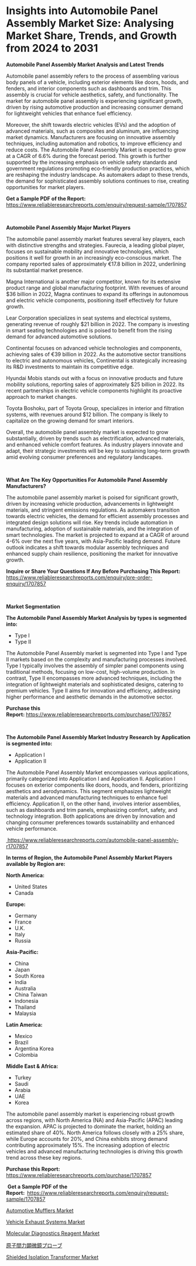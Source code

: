 <p><h1>Insights into Automobile Panel Assembly Market Size: Analysing Market Share, Trends, and Growth from 2024 to 2031</h1></p><p><strong>Automobile Panel Assembly Market Analysis and Latest Trends</strong></p>
<p><p>Automobile panel assembly refers to the process of assembling various body panels of a vehicle, including exterior elements like doors, hoods, and fenders, and interior components such as dashboards and trim. This assembly is crucial for vehicle aesthetics, safety, and functionality. The market for automobile panel assembly is experiencing significant growth, driven by rising automotive production and increasing consumer demand for lightweight vehicles that enhance fuel efficiency.</p><p>Moreover, the shift towards electric vehicles (EVs) and the adoption of advanced materials, such as composites and aluminum, are influencing market dynamics. Manufacturers are focusing on innovative assembly techniques, including automation and robotics, to improve efficiency and reduce costs. The Automobile Panel Assembly Market is expected to grow at a CAGR of 6.6% during the forecast period. This growth is further supported by the increasing emphasis on vehicle safety standards and government regulations promoting eco-friendly production practices, which are reshaping the industry landscape. As automakers adapt to these trends, the demand for sophisticated assembly solutions continues to rise, creating opportunities for market players.</p></p>
<p><strong>Get a Sample PDF of the Report:&nbsp;</strong> <a href="https://www.reliableresearchreports.com/enquiry/request-sample/1707857?utm_campaign=123&utm_medium=2&utm_source=Github&utm_content=ia&utm_term=18122024&utm_id=automobile-panel-assembly">https://www.reliableresearchreports.com/enquiry/request-sample/1707857</a></p>
<p>&nbsp;</p>
<p><strong>Automobile Panel Assembly Major Market Players</strong></p>
<p><p>The automobile panel assembly market features several key players, each with distinctive strengths and strategies. Faurecia, a leading global player, focuses on sustainable mobility and innovative technologies, which positions it well for growth in an increasingly eco-conscious market. The company reported sales of approximately €17.8 billion in 2022, underlining its substantial market presence.</p><p>Magna International is another major competitor, known for its extensive product range and global manufacturing footprint. With revenues of around $36 billion in 2022, Magna continues to expand its offerings in autonomous and electric vehicle components, positioning itself effectively for future growth.</p><p>Lear Corporation specializes in seat systems and electrical systems, generating revenue of roughly $21 billion in 2022. The company is investing in smart seating technologies and is poised to benefit from the rising demand for advanced automotive solutions.</p><p>Continental focuses on advanced vehicle technologies and components, achieving sales of €39 billion in 2022. As the automotive sector transitions to electric and autonomous vehicles, Continental is strategically increasing its R&D investments to maintain its competitive edge.</p><p>Hyundai Mobis stands out with a focus on innovative products and future mobility solutions, reporting sales of approximately $25 billion in 2022. Its recent partnerships in electric vehicle components highlight its proactive approach to market changes.</p><p>Toyota Boshoku, part of Toyota Group, specializes in interior and filtration systems, with revenues around $12 billion. The company is likely to capitalize on the growing demand for smart interiors.</p><p>Overall, the automobile panel assembly market is expected to grow substantially, driven by trends such as electrification, advanced materials, and enhanced vehicle comfort features. As industry players innovate and adapt, their strategic investments will be key to sustaining long-term growth amid evolving consumer preferences and regulatory landscapes.</p></p>
<p>&nbsp;</p>
<p><strong>What Are The Key Opportunities For Automobile Panel Assembly Manufacturers?</strong></p>
<p><p>The automobile panel assembly market is poised for significant growth, driven by increasing vehicle production, advancements in lightweight materials, and stringent emissions regulations. As automakers transition towards electric vehicles, the demand for efficient assembly processes and integrated design solutions will rise. Key trends include automation in manufacturing, adoption of sustainable materials, and the integration of smart technologies. The market is projected to expand at a CAGR of around 4-6% over the next five years, with Asia-Pacific leading demand. Future outlook indicates a shift towards modular assembly techniques and enhanced supply chain resilience, positioning the market for innovative growth.</p></p>
<p><strong>Inquire or Share Your Questions If Any Before Purchasing This Report:</strong> <a href="https://www.reliableresearchreports.com/enquiry/pre-order-enquiry/1707857?utm_campaign=123&utm_medium=2&utm_source=Github&utm_content=ia&utm_term=18122024&utm_id=automobile-panel-assembly">https://www.reliableresearchreports.com/enquiry/pre-order-enquiry/1707857</a></p>
<p>&nbsp;</p>
<p><strong>Market Segmentation</strong></p>
<p><strong>The Automobile Panel Assembly Market Analysis by types is segmented into:</strong></p>
<p><ul><li>Type I</li><li>Type II</li></ul></p>
<p><p>The Automobile Panel Assembly market is segmented into Type I and Type II markets based on the complexity and manufacturing processes involved. Type I typically involves the assembly of simpler panel components using traditional methods, focusing on low-cost, high-volume production. In contrast, Type II encompasses more advanced techniques, including the integration of lightweight materials and sophisticated designs, catering to premium vehicles. Type II aims for innovation and efficiency, addressing higher performance and aesthetic demands in the automotive sector.</p></p>
<p><strong>Purchase this Report:&nbsp;</strong><a href="https://www.reliableresearchreports.com/purchase/1707857?utm_campaign=123&utm_medium=2&utm_source=Github&utm_content=ia&utm_term=18122024&utm_id=automobile-panel-assembly">https://www.reliableresearchreports.com/purchase/1707857</a></p>
<p>&nbsp;</p>
<p><strong>The Automobile Panel Assembly Market Industry Research by Application is segmented into:</strong></p>
<p><ul><li>Application I</li><li>Application II</li></ul></p>
<p><p>The Automobile Panel Assembly Market encompasses various applications, primarily categorized into Application I and Application II. Application I focuses on exterior components like doors, hoods, and fenders, prioritizing aesthetics and aerodynamics. This segment emphasizes lightweight materials and advanced manufacturing techniques to enhance fuel efficiency. Application II, on the other hand, involves interior assemblies, such as dashboards and trim panels, emphasizing comfort, safety, and technology integration. Both applications are driven by innovation and changing consumer preferences towards sustainability and enhanced vehicle performance.</p></p>
<p><a href="https://www.reliableresearchreports.com/automobile-panel-assembly-r1707857?utm_campaign=123&utm_medium=2&utm_source=Github&utm_content=ia&utm_term=18122024&utm_id=automobile-panel-assembly">&nbsp;https://www.reliableresearchreports.com/automobile-panel-assembly-r1707857</a></p>
<p><strong>In terms of Region, the Automobile Panel Assembly Market Players available by Region are:</strong></p>
<p>
    <p> <strong> North America: </strong>
        <ul>
            <li>United States</li>
            <li>Canada</li>
        </ul>
        </p> 
    <p> <strong> Europe: </strong>
        <ul>
            <li>Germany</li>
            <li>France</li>
            <li>U.K.</li>
            <li>Italy</li>
            <li>Russia</li>
        </ul>
        </p> 
    <p> <strong> Asia-Pacific: </strong>
        <ul>
            <li>China</li>
            <li>Japan</li>
            <li>South Korea</li>
            <li>India</li>
            <li>Australia</li>
            <li>China Taiwan</li>
            <li>Indonesia</li>
            <li>Thailand</li>
            <li>Malaysia</li>
        </ul>
        </p> 
    <p> <strong> Latin America: </strong>
        <ul>
            <li>Mexico</li>
            <li>Brazil</li>
            <li>Argentina Korea</li>
            <li>Colombia</li>
        </ul>
        </p> 
    <p> <strong> Middle East & Africa: </strong>
        <ul>
            <li>Turkey</li>
            <li>Saudi</li>
            <li>Arabia</li>
            <li>UAE</li>
            <li>Korea</li>
        </ul>
    </p>
    </p>
<p><p>The automobile panel assembly market is experiencing robust growth across regions, with North America (NA) and Asia-Pacific (APAC) leading the expansion. APAC is projected to dominate the market, holding an estimated share of 40%. North America follows closely with a 25% share, while Europe accounts for 20%, and China exhibits strong demand contributing approximately 15%. The increasing adoption of electric vehicles and advanced manufacturing technologies is driving this growth trend across these key regions.</p></p>
<p><strong>Purchase this Report: </strong><a href="https://www.reliableresearchreports.com/purchase/1707857?utm_campaign=123&utm_medium=2&utm_source=Github&utm_content=ia&utm_term=18122024&utm_id=automobile-panel-assembly">https://www.reliableresearchreports.com/purchase/1707857</a></p>
<p>&nbsp;<strong>Get a Sample PDF of the Report:&nbsp;&nbsp;</strong><a href="https://www.reliableresearchreports.com/enquiry/request-sample/1707857?utm_campaign=123&utm_medium=2&utm_source=Github&utm_content=ia&utm_term=18122024&utm_id=automobile-panel-assembly">https://www.reliableresearchreports.com/enquiry/request-sample/1707857</a></p>
<p><strong></strong></p>
<p><p><a href="https://github.com/petbigbeepjn/Market-Research-Report-List-1/blob/main/automotive-mufflers-market.md?utm_campaign=123&utm_medium=2&utm_source=Github&utm_content=ia&utm_term=18122024&utm_id=automobile-panel-assembly">Automotive Mufflers Market</a></p><p><a href="https://github.com/luckyshygirl/Market-Research-Report-List-7/blob/main/vehicle-exhaust-systems-market.md?utm_campaign=123&utm_medium=2&utm_source=Github&utm_content=ia&utm_term=18122024&utm_id=automobile-panel-assembly">Vehicle Exhaust Systems Market</a></p><p><a href="https://www.linkedin.com/pulse/molecular-diagnostics-reagent-market-report-insights-from-imxhf?utm_campaign=123&utm_medium=2&utm_source=Github&utm_content=ia&utm_term=18122024&utm_id=automobile-panel-assembly">Molecular Diagnostics Reagent Market</a></p><p><a href="https://github.com/mohamedbakry57/Market-Research-Report-List-6/blob/main/587949227807.md?utm_campaign=123&utm_medium=2&utm_source=Github&utm_content=ia&utm_term=18122024&utm_id=automobile-panel-assembly">原子間力顕微鏡プローブ</a></p><p><a href="https://www.linkedin.com/pulse/global-shielded-isolation-transformer-market-size-share-iewef?utm_campaign=123&utm_medium=2&utm_source=Github&utm_content=ia&utm_term=18122024&utm_id=automobile-panel-assembly">Shielded Isolation Transformer Market</a></p></p>